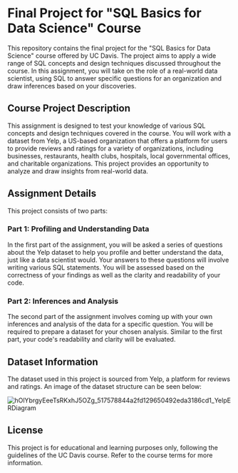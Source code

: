 # Final Project for "SQL Basics for Data Science" Course
This repository contains the final project for the "SQL Basics for Data Science" course offered by UC Davis. The project aims to apply a wide range of SQL concepts and design techniques discussed throughout the course. In this assignment, you will take on the role of a real-world data scientist, using SQL to answer specific questions for an organization and draw inferences based on your discoveries.

## Course Project Description
This assignment is designed to test your knowledge of various SQL concepts and design techniques covered in the course. You will work with a dataset from Yelp, a US-based organization that offers a platform for users to provide reviews and ratings for a variety of organizations, including businesses, restaurants, health clubs, hospitals, local governmental offices, and charitable organizations. This project provides an opportunity to analyze and draw insights from real-world data.

## Assignment Details
This project consists of two parts:

### Part 1: Profiling and Understanding Data
In the first part of the assignment, you will be asked a series of questions about the Yelp dataset to help you profile and better understand the data, just like a data scientist would. Your answers to these questions will involve writing various SQL statements. You will be assessed based on the correctness of your findings as well as the clarity and readability of your code.

### Part 2: Inferences and Analysis
The second part of the assignment involves coming up with your own inferences and analysis of the data for a specific question. You will be required to prepare a dataset for your chosen analysis. Similar to the first part, your code's readability and clarity will be evaluated.

## Dataset Information
The dataset used in this project is sourced from Yelp, a platform for reviews and ratings. An image of the dataset structure can be seen below:

![hOlYbrgyEeeTsRKxhJ5OZg_517578844a2fd129650492eda3186cd1_YelpERDiagram](https://github.com/Guilherme-Tonini/SQLforDataScience_UCDAVIS_FinalProject/assets/123425319/8c0fc509-19ad-42f0-ae50-82746c9b0482)

## License
This project is for educational and learning purposes only, following the guidelines of the UC Davis course. Refer to the course terms for more information.
